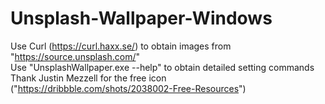 # Unsplash-Wallpaper-Windows
Use Curl (https://curl.haxx.se/) to obtain images from "https://source.unsplash.com/"  
Use "UnsplashWallpaper.exe --help" to obtain detailed setting commands  
Thank Justin Mezzell for the free icon ("https://dribbble.com/shots/2038002-Free-Resources")